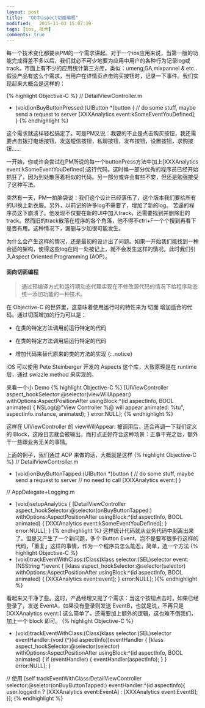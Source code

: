 ```yaml
---
layout: post
title:  "OC中aspect切面编程"
modified:   2015-11-03 15:07:19
tags: [ios, 技术]
comments: true
---
```

每一个技术变化都要从PM的一个需求讲起。对于一个ios应用来说，当第一版的功能完成得差不多以后，我们就必不可少地要为应用中用户的各种行为记录log或track。市面上有不少的应用统计第三方库，类似：umeng,GA,mixpannel & etc.. 假设产品有这么个需求，当用户在详情页点击购买按钮时，记录一下事件。我们实现起来大概会是这样的：

{% highlight Objective-C %}
// DetailViewController.m

- (void)onBuyButtonPressed:(UIButton *)button
{
    // do some stuff, maybe send a request to server
    [XXXAnalytics event:kSomeEventYouDefined];
} {% endhighlight %}

这个需求就这样轻松搞定了。可是PM又说：我要的不止是点击购买按钮，我还需要点击拨打电话按钮，发送短信按钮，私聊按钮，发布按钮，设置按钮，求购按钮……

一开始，你或许会尝试在PM所说的每一个buttonPress方法中加上[XXXAnalytics event:kSomeEventYouDefined];这行代码。这时候一部分优秀的程序员已经开始抓狂了，因为到处散落着相似的代码。另一部分或许会有些不安，但还是勉强接受了这种写法。

突然有一天，PM一拍脑袋说：我们这个设计已经落伍了，这个版本我们要给所有的UI换上新衣服。另外，以前记的许多log不需要了，增加了新的log。
苦逼的程序员这下崩溃了。他发现不仅要在新的UI中加入track，还需要找到并删除旧的track。然而旧的track散落在程序的各个角落，他不得不ctrl+F一个个搜到再看下是否有用。这种情况下，漏删与少加很可能发生。

为什么会产生这样的情况，还是最初的设计出了问题。如果一开始我们能找到一种合适的架构，使得这些log在同一处被记上，就不会发生这样的情况。此时我们引入Aspect Oriented Programming (AOP）。

<!-- more -->
#### 面向切面编程

> 通过预编译方式和运行期动态代理实现在不修改源代码的情况下给程序动态统一添加功能的一种技术。

在 Objective-C 的世界里，这意味着使用运行时的特性来为 切面 增加适合的代码。通过切面增加的行为可以是：

- 在类的特定方法调用前运行特定的代码

- 在类的特定方法调用后运行特定的代码

- 增加代码来替代原来的类的方法的实现
{: .notice}

iOS 可以使用 Pete Steinberger 开发的 Aspects 这个库，大致原理是在 runtime 层，通过 swizzle method 来实现的。

来看一个小 Demo
{% highlight Objective-C %}
[UIViewController aspect_hookSelector:@selector(viewWillAppear:) withOptions:AspectPositionAfter usingBlock:^(id<AspectInfo> aspectInfo, BOOL animated) {
    NSLog(@"View Controller %@ will appear animated: %tu", aspectInfo.instance, animated);
} error:NULL];
{% endhighlight %}


这样在 UIViewController 的 viewWillAppear: 被调用后，还会再调一下我们定义的 Block，这段日志就会被输出。而打点正好符合这种场景：正事干完之后，额外干一些跟业务无关的事情。

上面的例子，我们通过 AOP 来做的话，大概就是这样
{% highlight Objective-C %}
// DetailViewController.m
- (void)onBuyButtonTapped:(UIButton *)button
{
    // do some stuff, maybe send a request to server
    // no need to call [XXXAnalytics event:]
}

// AppDelegate+Logging.m
- (void)setupAnalytics
{
    [DetailViewController aspect_hookSelector:@selector(onBuyButtonTapped:) withOptions:AspectPositionAfter usingBlock:^(id<AspectInfo> aspectInfo, BOOL animated) {
        [XXXAnalytics event:kSomeEventYouDefined];
    } error:NULL];
}
{% endhighlight %}
这样统计代码就从业务代码中剥离出来了。但是又产生了一个新问题，多个 Button Event，岂不是要写很多行这样的代码，「重复」这样的事情，作为一个程序员怎么能忍，简单，造一个方法
{% highlight Objective-C %}
- (void)trackEventWithClass:(Class)klass selector:(SEL)selector event:(NSString *)event
{
    [klass aspect_hookSelector:@selector(selector) withOptions:AspectPositionAfter usingBlock:^(id<AspectInfo> aspectInfo, BOOL animated) {
        [XXXAnalytics event:event];
    } error:NULL];
}{% endhighlight %}

看起来又干净了些。这时，产品经理又提了个需求：当这个按钮点击时，如果已经登录了，发送 EventA，如果没有登录则发送 EventB，也就是说，不再只是 [XXXAnalytics event:] 这么简单了，还需要加上额外的逻辑，这也难不倒我们，加上一个 block 即可。
{% highlight Objective-C %}
- (void)trackEventWithClass:(Class)klass
                   selector:(SEL)selector
               eventHandler:(void (^)(id<AspectInfo> aspectInfo))eventHandler
{
    [klass aspect_hookSelector:@selector(selector) withOptions:AspectPositionAfter usingBlock:^(id<AspectInfo> aspectInfo, BOOL animated) {
        if (eventHandler) {
            eventHandler(aspectInfo);
        }
    } error:NULL];
}

// 使用
[self trackEventWithClass:DetailViewController selector:@seletor(onBuyButtonTapped:) eventHandler:^(id<AspectInfo> aspectInfo){
    user.loggedIn ? [XXXAnalytics event:EventA] : [XXXAnalytics event:EventB];
}];
{% endhighlight %}